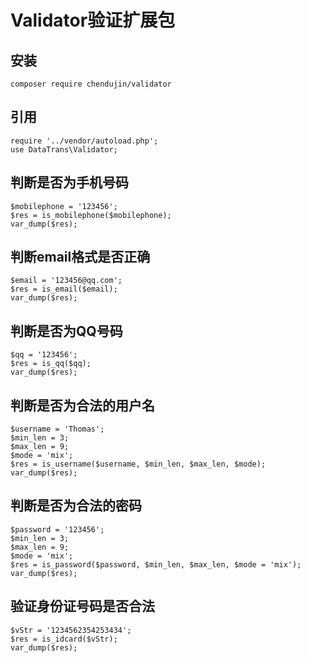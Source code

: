 # Validator验证扩展包

## 安装

```composer require chendujin/validator ```

## 引用

```
require '../vendor/autoload.php';
use DataTrans\Validator;
```

## 判断是否为手机号码

```
$mobilephone = '123456';
$res = is_mobilephone($mobilephone);
var_dump($res);
```

## 判断email格式是否正确

```
$email = '123456@qq.com';
$res = is_email($email);
var_dump($res);
```

## 判断是否为QQ号码

```
$qq = '123456';
$res = is_qq($qq);
var_dump($res);
```

## 判断是否为合法的用户名

```
$username = 'Thomas';
$min_len = 3;
$max_len = 9;
$mode = 'mix';
$res = is_username($username, $min_len, $max_len, $mode);
var_dump($res);
```

## 判断是否为合法的密码

```
$password = '123456';
$min_len = 3;
$max_len = 9;
$mode = 'mix';
$res = is_password($password, $min_len, $max_len, $mode = 'mix');
var_dump($res);
```


## 验证身份证号码是否合法

```
$vStr = '1234562354253434';
$res = is_idcard($vStr);
var_dump($res);
```